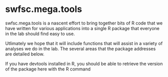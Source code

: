 # swfsc.mega.tools

swfsc.mega.tools is a nascent effort to bring together bits of
R code that we have written for various applications into a single
R package that everyone in the lab should find easy to use.

Utlimately we hope that it will include functions that will assist
in a variety of analyses we do in the lab.  The several areas 
that the package addresses are detailed below.


If you have devtools installed in R, you should be able to
retrieve the version of the package here with the R command